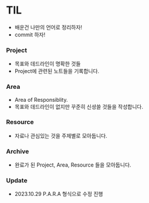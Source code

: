 # TIL

- 배운건 나만의 언어로 정리하자!
- commit 하자!

### Project
- 목표와 데드라인이 명확한 것들
- Project에 관련된 노트들을 기록합니다.

### Area
- Area of Responsiblity.
- 목표와 데드라인이 없지만 꾸준히 신셩쓸 것들을 작성합니다.

### Resource
- 자료나 관심있는 것을 주제별로 모아둡니다.

### Archive
- 완료가 된 Project, Area, Resource 들을 모아둡니다.



### Update
- 2023.10.29 P.A.R.A 형식으로 수정 진행